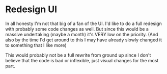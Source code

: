 # Redesign UI

In all honesty I'm not that big of a fan of the UI. I'd like to do a full redesign with probably some code changes as well. But since this would be a massive undertaking (maybe a month) it's VERY low on the priority. (And also by the time I'd get around to this I may have already slowly changed it to something that I like more)

This would probably not be a full rewrite from ground up since I don't believe that the code is bad or inflexible, just visual changes for the most part.
